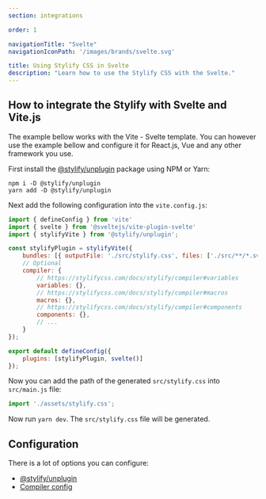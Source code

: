 ```yaml
---
section: integrations

order: 1

navigationTitle: "Svelte"
navigationIconPath: '/images/brands/svelte.svg'

title: Using Stylify CSS in Svelte
description: "Learn how to use the Stylify CSS with the Svelte."
---
```


<stack-blitz-link link="stylify-svelte-vite"></stack-blitz-link>

## How to integrate the Stylify with Svelte and Vite.js

The example bellow works with the Vite - Svelte template. You can however use the example bellow and configure it for React.js, Vue and any other framework you use.

First install the [@stylify/unplugin](/docs/unplugin) package using NPM or Yarn:

```
npm i -D @stylify/unplugin
yarn add -D @stylify/unplugin
```

Next add the following configuration into the `vite.config.js`:

```js
import { defineConfig } from 'vite'
import { svelte } from '@sveltejs/vite-plugin-svelte'
import { stylifyVite } from '@stylify/unplugin';

const stylifyPlugin = stylifyVite({
	bundles: [{ outputFile: './src/stylify.css', files: ['./src/**/*.svelte'] }],
	// Optional
	compiler: {
		// https://stylifycss.com/docs/stylify/compiler#variables
		variables: {},
		// https://stylifycss.com/docs/stylify/compiler#macros
		macros: {},
		// https://stylifycss.com/docs/stylify/compiler#components
		components: {},
		// ...
	}
});

export default defineConfig({
	plugins: [stylifyPlugin, svelte()]
});
```

Now you can add the path of the generated `src/stylify.css` into `src/main.js` file:

```js
import './assets/stylify.css';
```

Now run `yarn dev`. The `src/stylify.css` file will be generated.

## Configuration
There is a lot of options you can configure:
- [@stylify/unplugin](/docs/unplugin)
- [Compiler config](/docs/stylify/compiler)

<where-to-next />
